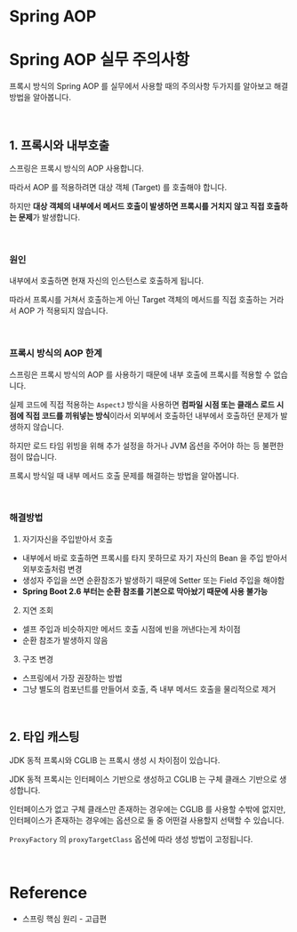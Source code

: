 # Spring AOP

# Spring AOP 실무 주의사항

프록시 방식의 Spring AOP 를 실무에서 사용할 때의 주의사항 두가지를 알아보고 해결방법을 알아봅니다.

<br>

## 1. 프록시와 내부호출

스프링은 프록시 방식의 AOP 사용합니다.

따라서 AOP 를 적용하려면 대상 객체 (Target) 를 호출해야 합니다.

하지만 **대상 객체의 내부에서 메서드 호출이 발생하면 프록시를 거치지 않고 직접 호출하는 문제**가 발생합니다.

<br>

### 원인

내부에서 호출하면 현재 자신의 인스턴스로 호출하게 됩니다.

따라서 프록시를 거쳐서 호출하는게 아닌 Target 객체의 메서드를 직접 호출하는 거라서 AOP 가 적용되지 않습니다.

<br>

### 프록시 방식의 AOP 한계

스프링은 프록시 방식의 AOP 를 사용하기 때문에 내부 호출에 프록시를 적용할 수 없습니다.

실제 코드에 직접 적용하는 `AspectJ` 방식을 사용하면 **컴파일 시점 또는 클래스 로드 시점에 직접 코드를 끼워넣는 방식**이라서 외부에서 호출하던 내부에서 호출하던 문제가 발생하지 않습니다.

하지만 로드 타임 위빙을 위해 추가 설정을 하거나 JVM 옵션을 주어야 하는 등 불편한 점이 많습니다.

프록시 방식일 때 내부 메서드 호출 문제를 해결하는 방법을 알아봅니다.

<br>

### 해결방법

1. 자기자신을 주입받아서 호출
  - 내부에서 바로 호출하면 프록시를 타지 못하므로 자기 자신의 Bean 을 주입 받아서 외부호출처럼 변경
  - 생성자 주입을 쓰면 순환참조가 발생하기 때문에 Setter 또는 Field 주입을 해야함
  - **Spring Boot 2.6 부터는 순환 참조를 기본으로 막아놨기 때문에 사용 불가능**
2. 지연 조회
  - 셀프 주입과 비슷하지만 메서드 호출 시점에 빈을 꺼낸다는게 차이점
  - 순환 참조가 발생하지 않음
3. 구조 변경
  - 스프링에서 가장 권장하는 방법
  - 그냥 별도의 컴포넌트를 만들어서 호출, 즉 내부 메서드 호출을 물리적으로 제거

<br>

## 2. 타입 캐스팅

JDK 동적 프록시와 CGLIB 는 프록시 생성 시 차이점이 있습니다.

JDK 동적 프록시는 인터페이스 기반으로 생성하고 CGLIB 는 구체 클래스 기반으로 생성합니다.

인터페이스가 없고 구체 클래스만 존재하는 경우에는 CGLIB 를 사용할 수밖에 없지만, 인터페이스가 존재하는 경우에는 옵션으로 둘 중 어떤걸 사용할지 선택할 수 있습니다.

`ProxyFactory` 의 `proxyTargetClass` 옵션에 따라 생성 방법이 고정됩니다.

<br>

# Reference

- 스프링 핵심 원리 - 고급편
